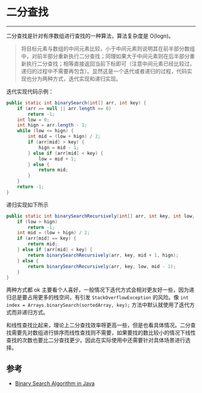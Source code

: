 # 二分查找
---

二分查找是针对有序数组进行查找的一种算法，算法复杂度是 O(logn)。

> 将目标元素与数组的中间元素比较，小于中间元素则说明其在前半部分数组中，对前半部分重新执行二分查找；同理如果大于中间元素则在后半部分重新执行二分查找；相等直接返回当前下标即可（注意中间元素已经比较过，递归的过程中不需要再包含）。显然这是一个迭代或者递归的过程，代码实现也分为两种方式，迭代实现和递归实现。


迭代实现代码示例：

```Java
public static int binarySearch(int[] arr, int key) {
    if (arr == null || arr.length == 0)
        return -1;
    int low = 0;
    int hign = arr.length - 1;
    while (low <= hign) {
        int mid = (low + hign) / 2;
        if (arr[mid] > key) {
            hign = mid - 1;
        } else if (arr[mid] < key) {
            low = mid + 1;
        } else {
            return mid;
        }
    }
    return -1;
}
```

递归实现如下所示

```Java
public static int binarySearchRecursively(int[] arr, int key, int low, int hign) {
    if (low > hign)
        return -1;
    int mid = (low + hign) / 2;
    if (arr[mid] == key) {
        return mid;
    } else if (arr[mid] < key) {
        return binarySearchRecursively(arr, key, mid + 1, hign);
    } else {
        return binarySearchRecursively(arr, key, low, mid - 1);
    }
}
```



两种方式都 ok 主要看个人喜好，一般情况下迭代方式会相对更友好一些，因为递归总是要占用更多的栈空间，有引发 `StackOverflowException` 的风险。像 `int index = Arrays.binarySearch(sortedArray, key);` 方法中默认就使用了迭代方式而非递归方式。

和线性查找比起来，理论上二分查找效率呀更高一些，但是也看具体情况。二分查找需要先对数组进行排序而线性查找则不需要，如果要找的数比较小的情况下线性查找的次数也要比二分查找更少。因此在实际使用中还需要针对具体场景进行选择。


## 参考

- [Binary Search Algorithm in Java](https://www.b.com/java-binary-search)